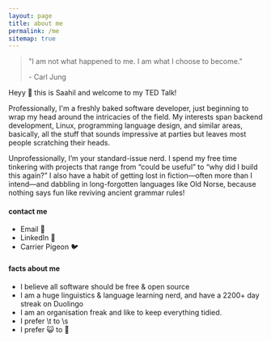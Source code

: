 ```yaml
---
layout: page
title: about me
permalink: /me
sitemap: true
---
```


> "I am not what happened to me. I am what I choose to become."
>
>  \- Carl Jung

Heyy 🖖 this is Saahil and welcome to my TED Talk!

Professionally, I'm a freshly baked software developer, just beginning to wrap my head around the intricacies of the field. My interests span backend development, Linux, programming language design, and similar areas, basically, all the stuff that sounds impressive at parties but leaves most people scratching their heads.

Unprofessionally, I’m your standard-issue nerd. I spend my free time tinkering with projects that range from “could be useful” to “why did I build this again?” I also have a habit of getting lost in fiction—often more than I intend—and dabbling in long-forgotten languages like Old Norse, because nothing says fun like reviving ancient grammar rules!

#### contact me

- Email 📧
- LinkedIn 👤
- Carrier Pigeon 🐦

#### facts about me

- I believe all software should be free & open source
- I am a huge linguistics & language learning nerd, and have a 2200+ day streak on Duolingo
- I am an organisation freak and like to keep everything tidied.
- I prefer \t to \s
- I prefer 😺 to 🐶

